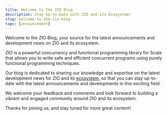 ```yaml
---
title: Welcome to The ZIO Blog
description: Stay Up-to-Date with ZIO and its Ecosystem!
slug: welcome-to-the-zio-blog
tags: [announcement]
---
```


Welcome to the ZIO Blog, your source for the latest announcements and development news on ZIO and its ecosystem. 

<!--truncate-->

ZIO is a powerful concurrency and functional programming library for Scala that allows you to write safe and efficient concurrent programs using purely functional programming techniques.

Our blog is dedicated to sharing our knowledge and expertise on the latest development news for ZIO and its [ecosystem](https://zio.dev/ecosystem/), so that you can stay up-to-date with the latest announcements and developments in this exciting field.

We welcome your feedback and comments and look forward to building a vibrant and engaged community around ZIO and its ecosystem.

Thanks for joining us, and stay tuned for more great content!


